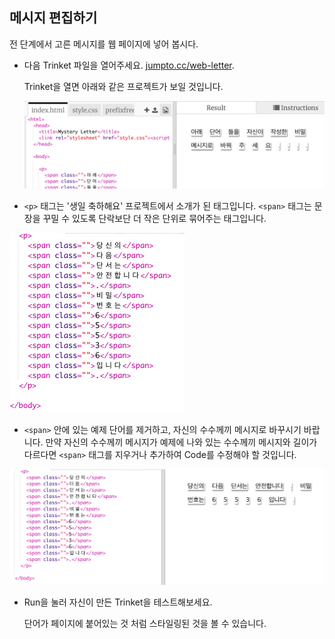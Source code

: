 ## 메시지 편집하기

전 단계에서 고른 메시지를 웹 페이지에 넣어 봅시다.

+ 다음 Trinket 파일을 열어주세요. <a href="http://jumpto.cc/web-letter" target="_blank">jumpto.cc/web-letter</a>.
    
    Trinket을 열면 아래와 같은 프로젝트가 보일 것입니다.
    
    ![스크린샷](images/letter-starter.png)

+ `<p>` 태그는 '생일 축하해요' 프로젝트에서 소개가 된 태그입니다. `<span>` 태그는 문장을 꾸밀 수 있도록 단락보단 더 작은 단위로 묶어주는 태그입니다. 

![스크린샷](images/letter-placeholder.png)

+ `<span>` 안에 있는 예제 단어를 제거하고, 자신의 수수께끼 메시지로 바꾸시기 바랍니다. 만약 자신의 수수께끼 메시지가 예제에 나와 있는 수수께끼 메시지와 길이가 다르다면 `<span>` 태그를 지우거나 추가하여 Code를 수정해야 할 것입니다. 

![스크린샷](images/letter-message.png)

+ Run을 눌러 자신이 만든 Trinket을 테스트해보세요.
    
    단어가 페이지에 붙어있는 것 처럼 스타일링된 것을 볼 수 있습니다.